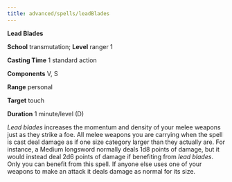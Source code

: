 ```yaml
---
title: advanced/spells/leadBlades
---
```

 **Lead Blades**

**School** transmutation; **Level** ranger 1

**Casting Time** 1 standard action

**Components** V, S

**Range** personal

**Target** touch

**Duration** 1 minute/level (D)

_Lead blades_ increases the momentum and density of your melee weapons just as they strike a foe. All melee weapons you are carrying when the spell is cast deal damage as if one size category larger than they actually are. For instance, a Medium longsword normally deals 1d8 points of damage, but it would instead deal 2d6 points of damage if benefiting from _lead blades_. Only you can benefit from this spell. If anyone else uses one of your weapons to make an attack it deals damage as normal for its size.

